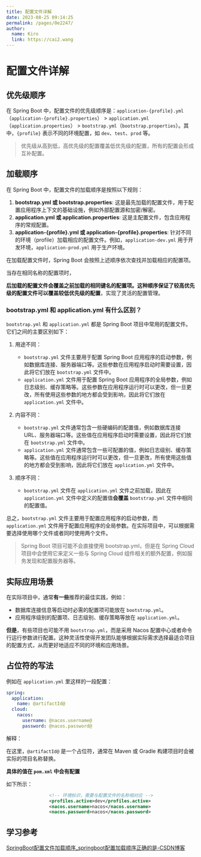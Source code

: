 ```yaml
---
title: 配置文件详解
date: 2023-08-25 09:14:25
permalink: /pages/0e2247/
author: 
  name: Kiro
  link: https://cai2.wang
---
```

# 配置文件详解

## 优先级顺序

在 Spring Boot 中，配置文件的优先级顺序是：`application-{profile}.yml`（`application-{profile}.properties`） > `application.yml`（`application.properties`） > `bootstrap.yml`（`bootstrap.properties`）。其中，`{profile}` 表示不同的环境配置，如 `dev`、`test`、`prod` 等。

>优先级从高到低，高优先级的配置覆盖低优先级的配置，所有的配置会形成互补配置。



## 加载顺序

在 Spring Boot 中，配置文件的加载顺序是按照以下规则：

1. **bootstrap.yml 或 bootstrap.properties**: 这是最先加载的配置文件，用于配置应用程序上下文的基础设施，例如外部配置源和加密/解密。
2. **application.yml 或 application.properties**: 这是主配置文件，包含应用程序的常规配置。
3. **application-{profile}.yml 或 application-{profile}.properties**: 针对不同的环境（profile）加载相应的配置文件。例如，`application-dev.yml` 用于开发环境，`application-prod.yml` 用于生产环境。

在加载配置文件时，Spring Boot 会按照上述顺序依次查找并加载相应的配置项。

当存在相同名称的配置项时，

**后加载的配置文件会覆盖之前加载的相同键名的配置项。**这种顺序**保证了较高优先级的配置文件可以覆盖较低优先级的配置**，实现了灵活的配置管理。



### bootstrap.yml 和 application.yml 有什么区别？

`bootstrap.yml` 和 `application.yml` 都是 Spring Boot 项目中常用的配置文件。它们之间的主要区别如下：

1. 用途不同：
   - `bootstrap.yml` 文件主要用于配置 Spring Boot 应用程序的启动参数，例如数据库连接、服务器端口等。这些参数在应用程序启动时需要设置，因此将它们放在 `bootstrap.yml` 文件中。
   - `application.yml` 文件用于配置 Spring Boot 应用程序的全局参数，例如日志级别、缓存策略等。这些参数在应用程序运行时可以更改，但一旦更改，所有使用这些参数的地方都会受到影响，因此将它们放在 `application.yml` 文件中。

2. 内容不同：
   - `bootstrap.yml` 文件通常包含一些硬编码的配置值，例如数据库连接 URL、服务器端口等。这些值在应用程序启动时需要设置，因此将它们放在 `bootstrap.yml` 文件中。
   - `application.yml` 文件通常包含一些可配置的值，例如日志级别、缓存策略等。这些值在应用程序运行时可以更改，但一旦更改，所有使用这些值的地方都会受到影响，因此将它们放在 `application.yml` 文件中。

3. 顺序不同：
   - `bootstrap.yml` 文件在 `application.yml` 文件之前加载，因此在 `application.yml` 文件中定义的配置值**会覆盖** `bootstrap.yml`  文件中相同的配置值。

总之，`bootstrap.yml` 文件主要用于配置应用程序的启动参数，而 `application.yml` 文件用于配置应用程序的全局参数。在实际项目中，可以根据需要选择使用哪个文件或者同时使用两个文件。

> Spring Boot 项目可能不会直接使用 bootstrap.yml，但是在 Spring Cloud 项目中会使用它来定义一些与 Spring Cloud 组件相关的额外配置，例如服务发现和配置服务器等。



## 实际应用场景

在实际项目中，通常**有一些**推荐的最佳实践，例如：

- 数据库连接信息等启动时必需的配置项可能放在 `bootstrap.yml`。
- 应用程序级别的配置项、日志级别、缓存策略等放在 `application.yml`。

**但是**，有些项目也可能不用 `bootstrap.yml`，而是采用 Nacos 配置中心或者命令行运行参数进行配置。这种灵活性使得开发团队能够根据实际需求选择最适合项目的配置方式，从而更好地适应不同的环境和应用场景。



## 占位符的写法

例如在 `application.yml` 里这样的一段配置：
```yml
spring:
  application:
    name: @artifactId@
  cloud:
    nacos:
      username: @nacos.username@
      password: @nacos.password@
```

解释：

在这里，`@artifactId@` 是一个占位符，通常在 Maven 或 Gradle 构建项目时会被实际的项目名称替换。

**具体的值在 `pom.xml` 中会有配置**

如下所示：

```xml
                <!-- 环境标识，需要与配置文件的名称相对应 -->
                <profiles.active>dev</profiles.active>
                <nacos.username>nacos</nacos.username>
                <nacos.password>nacos</nacos.password>
```





## 学习参考

[SpringBoot配置文件加载顺序_springboot配置加载顺序正确的是-CSDN博客](https://blog.csdn.net/zxd1435513775/article/details/103773404)